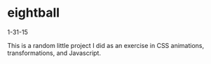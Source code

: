 # eightball
1-31-15

This is a random little project I did as an exercise in CSS animations, transformations, and Javascript.
